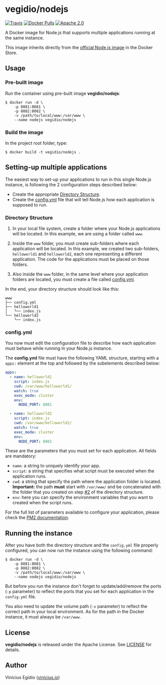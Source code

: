 # vegidio/nodejs

[![Travis](https://img.shields.io/travis/vegidio/docker-nodejs.svg)](https://travis-ci.org/vegidio/docker-nodejs/)
[![Docker Pulls](https://img.shields.io/docker/pulls/vegidio/nodejs.svg)](https://store.docker.com/community/images/vegidio/nodejs)
[![Apache 2.0](https://img.shields.io/badge/license-Apache_License_2.0-blue.svg)](http://www.apache.org/licenses/LICENSE-2.0)

A Docker image for Node.js that supports multiple applications running at the same instance.

This image inherits directly from the [official Node.js image](https://store.docker.com/images/node) in the Docker Store.

## Usage

### Pre-built image

Run the container using pre-built image **vegidio/nodejs**:

```
$ docker run -d \
    -p 8081:8081 \
    -p 8082:8082 \
    -v /path/to/local/www:/var/www \
    --name nodejs vegidio/nodejs
```

### Build the image

In the project root folder, type:

```
$ docker build -t vegidio/nodejs .
```

## Setting-up multiple applications

The easiest way to set-up your applications to run in this single Node.js instance, is following the 2 configuration steps described below:

- Create the appropriate [Directory Structure](#directory-structure).
- Create the [config.yml](#configyml) file that will tell Node.js how each application is supposed to run.

### Directory Structure

1. In your local file system, create a folder where your Node.js applications will be located. In this example, we are using a folder called `www`.

2. Inside the `www` folder, you must create sub-folders where each application will be located. In this example, we created two sub-folders, `helloworld1` and `helloworld2`, each one representing a different application. The code for the applications must be placed on those folders.

3. Also inside the `www` folder, in the same level where your application folders are located, you must create a file called [config.yml](#configyml).

In the end, your directory structure should look like this:

```
www
├── config.yml
├── helloworld1
│   └── index.js
└── helloworld2
    └── index.js
```

### config.yml

You now must edit the configuration file to describe how each application must behave while running in your Node.js instance.

The **config.yml** file must have the following YAML structure, starting with a `apps:` element at the top and followed by the subelements described below:

```yml
apps:
  - name: helloworld1
    script: index.js
    cwd: /var/www/helloworld1/
    watch: true
    exec_mode: cluster
    env:
      NODE_PORT: 8081

  - name: helloworld2
    script: index.js
    cwd: /var/www/helloworld2/
    watch: true
    exec_mode: cluster
    env:
      NODE_PORT: 8082
```

These are the parameters that you must set for each application. All fields are mandatory:

- `name`: a string to uniquely identify your app.
- `script`: a string that specifies what script must be executed when the application runs.
- `cwd`: a string that specify the path where the application folder is located. **Important:** the path __must__ start with `/var/www/` and be concatenated with the folder that you created on step [#2](#directory-structure) of the directory structure.
- `env`: here you can specify the environment variables that you want to created when the script runs.

For the full list of parameters available to configure your application, please check the [PM2 documentation](http://pm2.keymetrics.io/docs/usage/application-declaration/).

## Running the instance

After you have both the directory structure and the `config.yml` file properly configured, you can now run the instance using the following command:

```
$ docker run -d \
    -p 8081:8081 \
    -p 8082:8082 \
    -v /path/to/local/www:/var/www \
    --name nodejs vegidio/nodejs
```

But before you run the instance don't forget to update/add/remove the ports (`-p` parameter) to reflect the ports that you set for each application in the `config.yml` file.

You also need to update the volume path (`-v` parameter) to reflect the correct path in your local environment. As for the path in the Docker instance, it must always be `/var/www`.

## License

**vegidio/nodejs** is released under the Apache License. See [LICENSE](LICENSE.txt) for details.

## Author

Vinicius Egidio ([vinicius.io](http://vinicius.io))
